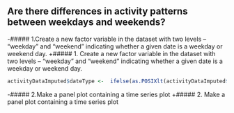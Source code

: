 
 ## Are there differences in activity patterns between weekdays and weekends?
-##### 1.Create a new factor variable in the dataset with two levels – “weekday” and “weekend” indicating whether a given date is a weekday or weekend day.
+##### 1. Create a new factor variable in the dataset with two levels – “weekday” and “weekend” indicating whether a given date is a weekday or weekend day.
 
 
 ```r
 activityDataImputed$dateType <-  ifelse(as.POSIXlt(activityDataImputed$date)$wday %in% c(0,6), 'weekend', 'weekday')
 ```
 
-##### 2.Make a panel plot containing a time series plot
+##### 2. Make a panel plot containing a time series plot
 
 
 ```r
